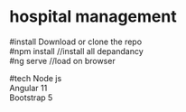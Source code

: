 # hospital management 

#install 
Download or clone the repo</br>
#npm install //install all depandancy </br>
#ng serve //load on browser </br>

#tech 
Node js </br>
Angular 11 </br>
Bootstrap 5</br>

